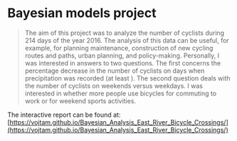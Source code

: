 # Bayesian models project

> The aim of this project was to analyze the number of cyclists during 214 days of the year 2016. The analysis of this data can be useful, for example, for planning maintenance, construction of new cycling routes and paths, urban planning, and policy-making. Personally, I was interested in answers to two questions. The first concerns the percentage decrease in the number of cyclists on days when precipitation was recorded (at least
). The second question deals with the number of cyclists on weekends versus weekdays. I was interested in whether more people use bicycles for commuting to work or for weekend sports activities. 



The interactive report can be found at: [https://vojtam.github.io/Bayesian_Analysis_East_River_Bicycle_Crossings/](https://vojtam.github.io/Bayesian_Analysis_East_River_Bicycle_Crossings/)

